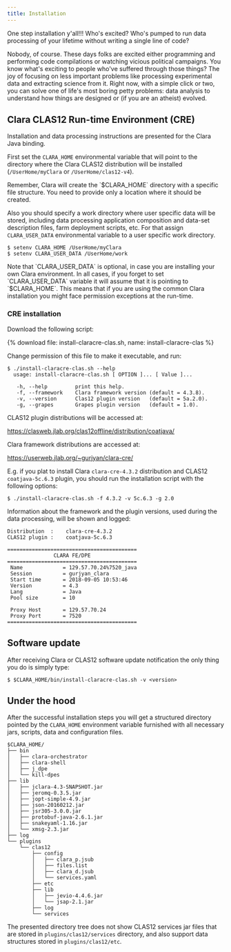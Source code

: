 ```yaml
---
title: Installation
---
```


One step installation y'all!!! Who's excited?
Who's pumped to run data processing of your lifetime
without writing a single line of code?

Nobody, of course.
These days folks are excited either programming
and performing code compilations
or watching vicious political campaigns.
You know what's exciting to people who've suffered through those things?
The joy of focusing on less important problems
like processing experimental data and extracting science from it.
Right now, with a simple click or two,
you can solve one of life's most boring petty problems:
data analysis to understand how things are designed
or (if you are an atheist) evolved.

## Clara CLAS12 Run-time Environment (CRE)

Installation and data processing instructions are presented
for the Clara Java binding.

First set the `CLARA_HOME` environmental variable that will point
to the directory where the Clara CLAS12 distribution will be installed
(`/UserHome/myClara` or `/UserHome/clas12-v4`).

<div class="admonition warning" markdown="1">
Remember, Clara will create the `$CLARA_HOME` directory with a specific file structure.
You need to provide only a location where it should be created.
</div>

Also you should specify a work directory where user specific data will be stored,
including data processing application composition and data-set description files,
farm deployment scripts, etc. For that assign `CLARA_USER_DATA` environmental variable to
a user specific work directory.

```
$ setenv CLARA_HOME /UserHome/myClara
$ setenv CLARA_USER_DATA /UserHome/work
```

<div class="admonition note" markdown="1">
Note that `CLARA_USER_DATA` is optional,
in case you are installing your own Clara environment.
In all cases, if you forget to set `CLARA_USER_DATA` variable
it will assume that it is pointing to `$CLARA_HOME`.
This means that if you are using the common Clara installation
you might face permission exceptions at the run-time.
</div>

### CRE installation

Download the following script:

{% download file: install-claracre-clas.sh, name: install-claracre-clas %}

Change permission of this file to make it executable, and run:

```
$ ./install-claracre-clas.sh --help
  usage: install-claracre-clas.sh [ OPTION ]... [ Value ]...

   -h, --help         print this help.
   -f, --framework    Clara framework version (default = 4.3.8).
   -v, --version      Clas12 plugin version   (default = 5a.2.0).
   -g, --grapes       Grapes plugin version   (default = 1.0).
```

CLAS12 plugin distributions will be accessed at:

<https://clasweb.jlab.org/clas12offline/distribution/coatjava/>

Clara framework distributions are accessed at:

<https://userweb.jlab.org/~gurjyan/clara-cre/>

E.g. if you plat to install Clara `clara-cre-4.3.2` distribution and CLAS12
`coatjava-5c.6.3` plugin, you should run the installation script with the following options:

```
$ ./install-claracre-clas.sh -f 4.3.2 -v 5c.6.3 -g 2.0
```

Information about the framework and the plugin versions,
used during the data processing, will be shown and logged:

```
Distribution  :    clara-cre-4.3.2
CLAS12 plugin :    coatjava-5c.6.3

==========================================
               CLARA FE/DPE
==========================================
 Name             = 129.57.70.24%7520_java
 Session          = gurjyan_clara
 Start time       = 2018-09-05 10:53:46
 Version          = 4.3
 Lang             = Java
 Pool size        = 10

 Proxy Host       = 129.57.70.24
 Proxy Port       = 7520
==========================================

```

## Software update

After receiving Clara or CLAS12 software update notification
the only thing you do is simply type:

```
$ $CLARA_HOME/bin/install-claracre-clas.sh -v <version>
```


## Under the hood

After the successful installation steps you will get a structured directory
pointed by the `CLARA_HOME` environment variable
furnished with all necessary jars, scripts, data and configuration files.

```
$CLARA_HOME/
├── bin
│   ├── clara-orchestrator
│   ├── clara-shell
│   ├── j_dpe
│   └── kill-dpes
├── lib
│   ├── jclara-4.3-SNAPSHOT.jar
│   ├── jeromq-0.3.5.jar
│   ├── jopt-simple-4.9.jar
│   ├── json-20160212.jar
│   ├── jsr305-3.0.0.jar
│   ├── protobuf-java-2.6.1.jar
│   ├── snakeyaml-1.16.jar
│   └── xmsg-2.3.jar
├── log
└── plugins
    └── clas12
        ├── config
        │   ├── clara_p.jsub
        │   ├── files.list
        │   ├── clara_d.jsub
        │   └── services.yaml
        ├── etc
        ├── lib
        │   ├── jevio-4.4.6.jar
        │   └── jsap-2.1.jar
        ├── log
        └── services
```

The presented directory tree does not show CLAS12 services jar files
that are stored in `plugins/clas12/services` directory,
and also support data structures stored in `plugins/clas12/etc`.
